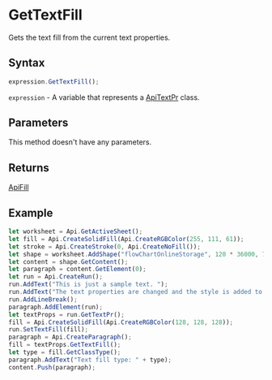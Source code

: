 # GetTextFill

Gets the text fill from the current text properties.

## Syntax

```javascript
expression.GetTextFill();
```

`expression` - A variable that represents a [ApiTextPr](../ApiTextPr.md) class.

## Parameters

This method doesn't have any parameters.

## Returns

[ApiFill](../../ApiFill/ApiFill.md)

## Example



```javascript editor-xlsx
let worksheet = Api.GetActiveSheet();
let fill = Api.CreateSolidFill(Api.CreateRGBColor(255, 111, 61));
let stroke = Api.CreateStroke(0, Api.CreateNoFill());
let shape = worksheet.AddShape("flowChartOnlineStorage", 120 * 36000, 70 * 36000, fill, stroke, 0, 2 * 36000, 0, 3 * 36000);
let content = shape.GetContent();
let paragraph = content.GetElement(0);
let run = Api.CreateRun();
run.AddText("This is just a sample text. ");
run.AddText("The text properties are changed and the style is added to the paragraph. ");
run.AddLineBreak();
paragraph.AddElement(run);
let textProps = run.GetTextPr();
fill = Api.CreateSolidFill(Api.CreateRGBColor(128, 128, 128));
run.SetTextFill(fill);
paragraph = Api.CreateParagraph();
fill = textProps.GetTextFill();
let type = fill.GetClassType();
paragraph.AddText("Text fill type: " + type);
content.Push(paragraph);
```
